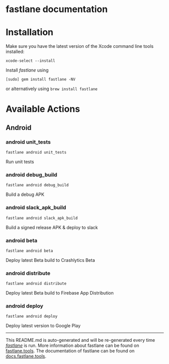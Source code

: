 fastlane documentation
================
# Installation

Make sure you have the latest version of the Xcode command line tools installed:

```
xcode-select --install
```

Install _fastlane_ using
```
[sudo] gem install fastlane -NV
```
or alternatively using `brew install fastlane`

# Available Actions
## Android
### android unit_tests
```
fastlane android unit_tests
```
Run unit tests
### android debug_build
```
fastlane android debug_build
```
Build a debug APK
### android slack_apk_build
```
fastlane android slack_apk_build
```
Build a signed release APK & deploy to slack
### android beta
```
fastlane android beta
```
Deploy latest Beta build to Crashlytics Beta
### android distribute
```
fastlane android distribute
```
Deploy latest Beta build to Firebase App Distribution
### android deploy
```
fastlane android deploy
```
Deploy latest version to Google Play

----

This README.md is auto-generated and will be re-generated every time [_fastlane_](https://fastlane.tools) is run.
More information about fastlane can be found on [fastlane.tools](https://fastlane.tools).
The documentation of fastlane can be found on [docs.fastlane.tools](https://docs.fastlane.tools).
